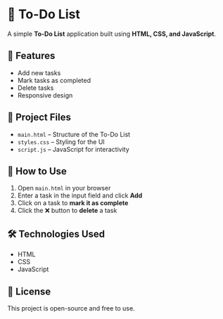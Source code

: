 # 📝 To-Do List

A simple **To-Do List** application built using **HTML, CSS, and JavaScript**.  

## 📌 Features

- Add new tasks  
- Mark tasks as completed  
- Delete tasks  
- Responsive design  

## 📂 Project Files

- `main.html` – Structure of the To-Do List  
- `styles.css` – Styling for the UI  
- `script.js` – JavaScript for interactivity  

## 🚀 How to Use

1. Open `main.html` in your browser  
2. Enter a task in the input field and click **Add**  
3. Click on a task to **mark it as complete**  
4. Click the ❌ button to **delete** a task  

## 🛠 Technologies Used

- HTML  
- CSS  
- JavaScript  

## 📜 License

This project is open-source and free to use.